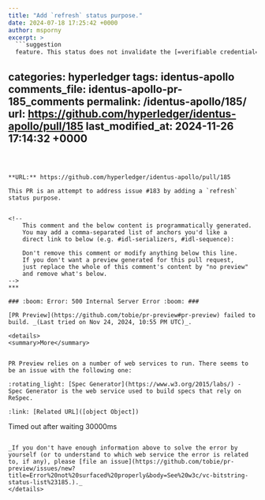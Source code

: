 ```yaml
---
title: "Add `refresh` status purpose."
date: 2024-07-18 17:25:42 +0000
author: msporny
excerpt: >
  ```suggestion
  feature. This status does not invalidate the [=verifiable credential=] and is not reversible.
  ```
categories: hyperledger
tags: identus-apollo
comments_file: identus-apollo-pr-185_comments
permalink: /identus-apollo/185/
url: https://github.com/hyperledger/identus-apollo/pull/185
last_modified_at: 2024-11-26 17:14:32 +0000
---
```



**URL:** https://github.com/hyperledger/identus-apollo/pull/185

This PR is an attempt to address issue #183 by adding a `refresh` status purpose.


<!--
    This comment and the below content is programmatically generated.
    You may add a comma-separated list of anchors you'd like a
    direct link to below (e.g. #idl-serializers, #idl-sequence):

    Don't remove this comment or modify anything below this line.
    If you don't want a preview generated for this pull request,
    just replace the whole of this comment's content by "no preview"
    and remove what's below.
-->
***

### :boom: Error: 500 Internal Server Error :boom: ###

[PR Preview](https://github.com/tobie/pr-preview#pr-preview) failed to build. _(Last tried on Nov 24, 2024, 10:55 PM UTC)_.

<details>
<summary>More</summary>


PR Preview relies on a number of web services to run. There seems to be an issue with the following one:

:rotating_light: [Spec Generator](https://www.w3.org/2015/labs/) - Spec Generator is the web service used to build specs that rely on ReSpec.

:link: [Related URL]([object Object])

```
Timed out after waiting 30000ms
```

_If you don't have enough information above to solve the error by yourself (or to understand to which web service the error is related to, if any), please [file an issue](https://github.com/tobie/pr-preview/issues/new?title=Error%20not%20surfaced%20properly&body=See%20w3c/vc-bitstring-status-list%23185.)._
</details>
